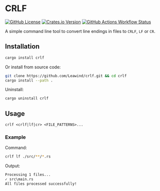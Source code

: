 # CRLF

[![GitHub License](https://img.shields.io/github/license/Leawind/crlf)](https://github.com/Leawind/crlf)
[![Crates.io Version](https://img.shields.io/crates/v/crlf)](https://crates.io/crates/crlf)
[![GitHub Actions Workflow Status](https://img.shields.io/github/actions/workflow/status/Leawind/crlf/test.yml?label=test)](https://github.com/Leawind/crlf/actions/workflows/test.yml)

A simple command line tool to convert line endings in files to `CRLF`, `LF` or `CR`.

## Installation

```bash
cargo install crlf
```

Or install from source code:

```bash
git clone https://github.com/Leawind/crlf.git && cd crlf
cargo install --path .
```

Uninstall:

```bash
cargo uninstall crlf
```

## Usage

```txt
crlf <crlf|lf|cr> <FILE_PATTERNS>...
```

### Example

Command:

```bash
crlf lf ./src/**/*.rs
```

Output:

```txt
Processing 1 files...
✓ src\main.rs
All files processed successfully!
```

